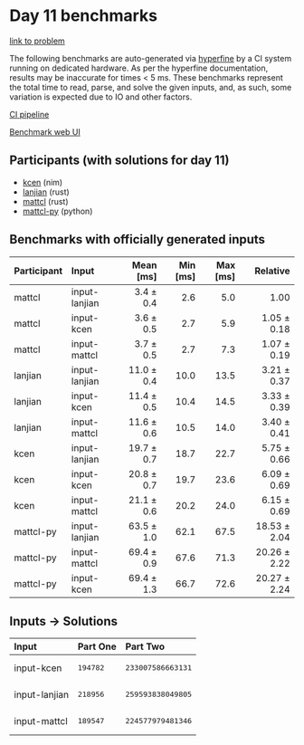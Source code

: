 # Day 11 benchmarks

[link to problem](https://adventofcode.com/2024/day/11)

The following benchmarks are auto-generated via
[hyperfine](https://github.com/sharkdp/hyperfine) by a CI system running on
dedicated hardware. As per the hyperfine documentation, results may be
inaccurate for times < 5 ms. These benchmarks represent the total time to read,
parse, and solve the given inputs, and, as such, some variation is expected due
to IO and other factors.

[CI pipeline](http://ci.papercode.net:8080/teams/main/pipelines/aoc2024)

[Benchmark web UI](https://aoc.ancalagon.black)


## Participants (with solutions for day 11)

- [kcen](https://github.com/kcen/aoc2024) (nim)
- [lanjian](https://github.com/lanjian/aoc-2024) (rust)
- [mattcl](https://github.com/mattcl/aoc2024) (rust)
- [mattcl-py](https://github.com/mattcl/aoc2024-py) (python)


## Benchmarks with officially generated inputs

| Participant | Input | Mean [ms] | Min [ms] | Max [ms] | Relative |
|:---|:---|---:|---:|---:|---:|
| mattcl | input-lanjian | 3.4 ± 0.4 | 2.6 | 5.0 | 1.00 |
| mattcl | input-kcen | 3.6 ± 0.5 | 2.7 | 5.9 | 1.05 ± 0.18 |
| mattcl | input-mattcl | 3.7 ± 0.5 | 2.7 | 7.3 | 1.07 ± 0.19 |
| lanjian | input-lanjian | 11.0 ± 0.4 | 10.0 | 13.5 | 3.21 ± 0.37 |
| lanjian | input-kcen | 11.4 ± 0.5 | 10.4 | 14.5 | 3.33 ± 0.39 |
| lanjian | input-mattcl | 11.6 ± 0.6 | 10.5 | 14.0 | 3.40 ± 0.41 |
| kcen | input-lanjian | 19.7 ± 0.7 | 18.7 | 22.7 | 5.75 ± 0.66 |
| kcen | input-kcen | 20.8 ± 0.7 | 19.7 | 23.6 | 6.09 ± 0.69 |
| kcen | input-mattcl | 21.1 ± 0.6 | 20.2 | 24.0 | 6.15 ± 0.69 |
| mattcl-py | input-lanjian | 63.5 ± 1.0 | 62.1 | 67.5 | 18.53 ± 2.04 |
| mattcl-py | input-mattcl | 69.4 ± 0.9 | 67.6 | 71.3 | 20.26 ± 2.22 |
| mattcl-py | input-kcen | 69.4 ± 1.3 | 66.7 | 72.6 | 20.27 ± 2.24 |


## Inputs -> Solutions

| Input | Part One | Part Two |
|:---|:---|:---|
|input-kcen|<pre>194782</pre>|<pre>233007586663131</pre>|
|input-lanjian|<pre>218956</pre>|<pre>259593838049805</pre>|
|input-mattcl|<pre>189547</pre>|<pre>224577979481346</pre>|